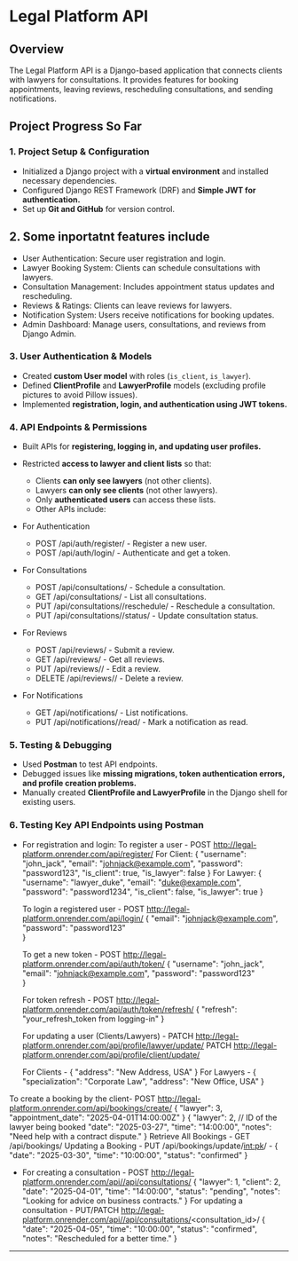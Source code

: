 # **Legal Platform API**  

## **Overview**
The Legal Platform API is a Django-based application that connects clients with lawyers for consultations. It provides features for booking appointments, leaving reviews, rescheduling consultations, and sending notifications.

## **Project Progress So Far**  

### **1.  Project Setup & Configuration**  
- Initialized a Django project with a **virtual environment** and installed necessary dependencies.  
- Configured Django REST Framework (DRF) and **Simple JWT for authentication.**  
- Set up **Git and GitHub** for version control. 


## **2. Some inportatnt features include**
- User Authentication: Secure user registration and login.
- Lawyer Booking System: Clients can schedule consultations with lawyers.
- Consultation Management: Includes appointment status updates and rescheduling.
- Reviews & Ratings: Clients can leave reviews for lawyers.
- Notification System: Users receive notifications for booking updates.
- Admin Dashboard: Manage users, consultations, and reviews from Django Admin.

### **3.  User Authentication & Models**  
- Created **custom User model** with roles (`is_client`, `is_lawyer`).  
- Defined **ClientProfile** and **LawyerProfile** models (excluding profile pictures to avoid Pillow issues).  
- Implemented **registration, login, and authentication using JWT tokens.**  

### **4. API Endpoints & Permissions**  
- Built APIs for **registering, logging in, and updating user profiles.**  
- Restricted **access to lawyer and client lists** so that:  
  - Clients **can only see lawyers** (not other clients).  
  - Lawyers **can only see clients** (not other lawyers).  
  - Only **authenticated users** can access these lists.
  - Other APIs include:
- For Authentication
  - POST /api/auth/register/ - Register a new user.
  - POST /api/auth/login/ - Authenticate and get a token.

- For Consultations
  - POST /api/consultations/ - Schedule a consultation.
  - GET /api/consultations/ - List all consultations.
  - PUT /api/consultations/<id>/reschedule/ - Reschedule a consultation.
  - PUT /api/consultations/<id>/status/ - Update consultation status.

- For Reviews
  - POST /api/reviews/ - Submit a review.
  - GET /api/reviews/ - Get all reviews.
  - PUT /api/reviews/<id>/ - Edit a review.
  - DELETE /api/reviews/<id>/ - Delete a review.

- For Notifications
  - GET /api/notifications/ - List notifications.
  - PUT /api/notifications/<id>/read/ - Mark a notification as read.

### **5. Testing & Debugging**  
- Used **Postman** to test API endpoints.  
- Debugged issues like **missing migrations, token authentication errors, and profile creation problems.**  
- Manually created **ClientProfile and LawyerProfile** in the Django shell for existing users.  



### **6. Testing Key API Endpoints using Postman**
- For registration and login:
  To register a user -
  POST http://legal-platform.onrender.com/api/register/
For Client:
{
    "username": "john_jack",
    "email": "johnjack@example.com",
    "password": "password123",
    "is_client": true,
    "is_lawyer": false
}
For Lawyer:
{
    "username": "lawyer_duke",
    "email": "duke@example.com",
    "password": "password1234",
    "is_client": false,
    "is_lawyer": true
}

  To login a registered user -
  POST http://legal-platform.onrender.com/api/login/
{
    "email": "johnjack@example.com",
    "password": "password123"  
}

  To get a new token -
  POST http://legal-platform.onrender.com/api/auth/token/
{
    "username": "john_jack",
    "email": "johnjack@example.com",
    "password": "password123"  
}

  For token refresh -
  POST http://legal-platform.onrender.com/api/auth/token/refresh/
{
    "refresh": "your_refresh_token from logging-in"
}

  For updating a user (Clients/Lawyers) -
  PATCH http://legal-platform.onrender.com/api/profile/lawyer/update/
  PATCH http://legal-platform.onrender.com/api/profile/client/update/

  For Clients -
{
    "address": "New Address, USA"
}
  For Lawyers -
{
    "specialization": "Corporate Law",
    "address": "New Office, USA"
}


To create a booking by the client-
POST http://legal-platform.onrender.com/api/bookings/create/
{
  "lawyer": 3,
  "appointment_date": "2025-04-01T14:00:00Z"
}
{
  "lawyer": 2,  // ID of the lawyer being booked
  "date": "2025-03-27",
  "time": "14:00:00",
  "notes": "Need help with a contract dispute."
}
Retrieve All Bookings - GET /api/bookings/
Updating a Booking - PUT /api/bookings/update/<int:pk>/ - 
{
  "date": "2025-03-30",
  "time": "10:00:00",
  "status": "confirmed"
}

- For creating a consultation -
POST http://legal-platform.onrender.com/api//api/consultations/
{
  "lawyer": 1, 
  "client": 2,
  "date": "2025-04-01",
  "time": "14:00:00",
  "status": "pending",
  "notes": "Looking for advice on business contracts."
}
For updating a consultation -
PUT/PATCH http://legal-platform.onrender.com/api//api/consultations/<consultation_id>/
{
  "date": "2025-04-05",
  "time": "10:00:00",
  "status": "confirmed",
  "notes": "Rescheduled for a better time."
}



---

